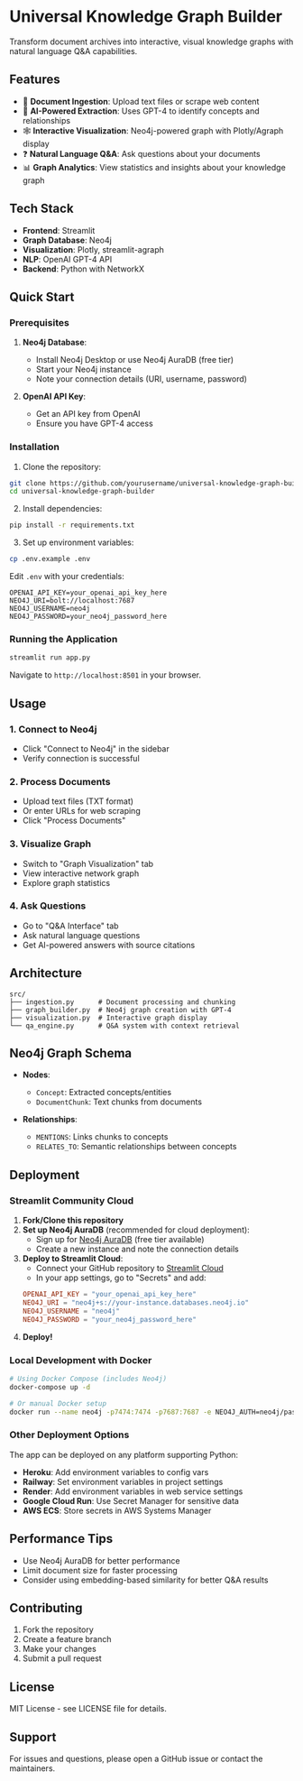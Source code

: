 # Universal Knowledge Graph Builder

Transform document archives into interactive, visual knowledge graphs with natural language Q&A capabilities.

## Features

- 📄 **Document Ingestion**: Upload text files or scrape web content
- 🧠 **AI-Powered Extraction**: Uses GPT-4 to identify concepts and relationships
- 🕸️ **Interactive Visualization**: Neo4j-powered graph with Plotly/Agraph display
- ❓ **Natural Language Q&A**: Ask questions about your documents
- 📊 **Graph Analytics**: View statistics and insights about your knowledge graph

## Tech Stack

- **Frontend**: Streamlit
- **Graph Database**: Neo4j
- **Visualization**: Plotly, streamlit-agraph
- **NLP**: OpenAI GPT-4 API
- **Backend**: Python with NetworkX

## Quick Start

### Prerequisites

1. **Neo4j Database**:
   - Install Neo4j Desktop or use Neo4j AuraDB (free tier)
   - Start your Neo4j instance
   - Note your connection details (URI, username, password)

2. **OpenAI API Key**:
   - Get an API key from OpenAI
   - Ensure you have GPT-4 access

### Installation

1. Clone the repository:
```bash
git clone https://github.com/yourusername/universal-knowledge-graph-builder.git
cd universal-knowledge-graph-builder
```

2. Install dependencies:
```bash
pip install -r requirements.txt
```

3. Set up environment variables:
```bash
cp .env.example .env
```

Edit `.env` with your credentials:
```
OPENAI_API_KEY=your_openai_api_key_here
NEO4J_URI=bolt://localhost:7687
NEO4J_USERNAME=neo4j
NEO4J_PASSWORD=your_neo4j_password_here
```

### Running the Application

```bash
streamlit run app.py
```

Navigate to `http://localhost:8501` in your browser.

## Usage

### 1. Connect to Neo4j
- Click "Connect to Neo4j" in the sidebar
- Verify connection is successful

### 2. Process Documents
- Upload text files (TXT format)
- Or enter URLs for web scraping
- Click "Process Documents"

### 3. Visualize Graph
- Switch to "Graph Visualization" tab
- View interactive network graph
- Explore graph statistics

### 4. Ask Questions
- Go to "Q&A Interface" tab
- Ask natural language questions
- Get AI-powered answers with source citations

## Architecture

```
src/
├── ingestion.py      # Document processing and chunking
├── graph_builder.py  # Neo4j graph creation with GPT-4
├── visualization.py  # Interactive graph display
└── qa_engine.py      # Q&A system with context retrieval
```

## Neo4j Graph Schema

- **Nodes**:
  - `Concept`: Extracted concepts/entities
  - `DocumentChunk`: Text chunks from documents

- **Relationships**:
  - `MENTIONS`: Links chunks to concepts
  - `RELATES_TO`: Semantic relationships between concepts

## Deployment

### Streamlit Community Cloud

1. **Fork/Clone this repository**
2. **Set up Neo4j AuraDB** (recommended for cloud deployment):
   - Sign up for [Neo4j AuraDB](https://neo4j.com/cloud/aura/) (free tier available)
   - Create a new instance and note the connection details
3. **Deploy to Streamlit Cloud**:
   - Connect your GitHub repository to [Streamlit Cloud](https://streamlit.io/cloud)
   - In your app settings, go to "Secrets" and add:
   ```toml
   OPENAI_API_KEY = "your_openai_api_key_here"
   NEO4J_URI = "neo4j+s://your-instance.databases.neo4j.io"
   NEO4J_USERNAME = "neo4j"
   NEO4J_PASSWORD = "your_neo4j_password_here"
   ```
4. **Deploy!**

### Local Development with Docker

```bash
# Using Docker Compose (includes Neo4j)
docker-compose up -d

# Or manual Docker setup
docker run --name neo4j -p7474:7474 -p7687:7687 -e NEO4J_AUTH=neo4j/password neo4j:latest
```

### Other Deployment Options

The app can be deployed on any platform supporting Python:
- **Heroku**: Add environment variables to config vars
- **Railway**: Set environment variables in project settings  
- **Render**: Add environment variables in web service settings
- **Google Cloud Run**: Use Secret Manager for sensitive data
- **AWS ECS**: Store secrets in AWS Systems Manager

## Performance Tips

- Use Neo4j AuraDB for better performance
- Limit document size for faster processing
- Consider using embedding-based similarity for better Q&A results

## Contributing

1. Fork the repository
2. Create a feature branch
3. Make your changes
4. Submit a pull request

## License

MIT License - see LICENSE file for details.

## Support

For issues and questions, please open a GitHub issue or contact the maintainers.